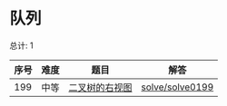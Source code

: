 # 队列

<!--- table -->

总计: 1

| 序号 | 难度 | 题目                                                                            | 解答                                  |
| ---- | ---- | ------------------------------------------------------------------------------- | ------------------------------------- |
| 199  | 中等 | [二叉树的右视图](https://leetcode-cn.com/problems/binary-tree-right-side-view/) | [solve/solve0199](../solve/solve0199) |
